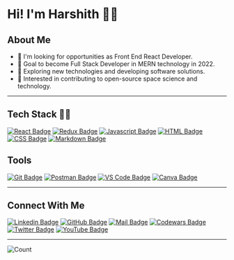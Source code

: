 # Hi! I'm Harshith 👨‍🚀

## About Me

- 🚪 I'm looking for opportunities as Front End React Developer.
- 🎯 Goal to become Full Stack Developer in MERN technology in 2022.
- 🔭 Exploring new technologies and developing software solutions.
- 📡 Interested in contributing to open-source space science and technology.

---

## Tech Stack 👩‍💻

[![React Badge](https://img.shields.io/badge/React-20232A?style=for-the-badge&logo=react&logoColor=61DAFB)](#)
[![Redux Badge](https://img.shields.io/badge/Redux-593D88?style=for-the-badge&logo=redux&logoColor=white)](#)
[![Javascript Badge](https://img.shields.io/badge/JavaScript-323330?style=for-the-badge&logo=javascript&logoColor=F7DF1E)](#)
[![HTML Badge](https://img.shields.io/badge/HTML5-E34F26?style=for-the-badge&logo=html5&logoColor=white)](#)
[![CSS Badge](https://img.shields.io/badge/CSS3-1572B6?style=for-the-badge&logo=css3&logoColor=white)](#)
[![Markdown Badge](https://img.shields.io/badge/Markdown-000000?style=for-the-badge&logo=markdown&logoColor=white)](#)

## Tools

[![Git Badge](https://img.shields.io/badge/Git-F05032?style=for-the-badge&logo=git&logoColor=white)](#)
[![Postman Badge](https://img.shields.io/badge/Postman-FF6C37?style=for-the-badge&logo=Postman&logoColor=white)](#)
[![VS Code Badge](https://img.shields.io/badge/Visual_Studio_Code-0078D4?style=for-the-badge&logo=visual%20studio%20code&logoColor=white)](#)
[![Canva Badge](https://img.shields.io/badge/Canva-%2300C4CC.svg?&style=for-the-badge&logo=Canva&logoColor=white)](#)

---

## Connect With Me

[![Linkedin Badge](https://img.shields.io/badge/LinkedIn-0077B5?style=for-the-badge&logo=linkedin&logoColor=white)](https://www.linkedin.com/in/harshith-a-97b724111//)
[![GitHub Badge](https://img.shields.io/badge/GitHub-100000?style=for-the-badge&logo=github&logoColor=white)](https://www.codewars.com/users/harshith4)
[![Mail Badge](https://img.shields.io/badge/Gmail-D14836?style=for-the-badge&logo=gmail&logoColor=white)](mailto:harshith.ashvi@gmail.com)
[![Codewars Badge](https://img.shields.io/badge/Codewars-B1361E?style=for-the-badge&logo=Codewars&logoColor=white)](https://www.codewars.com/users/harshith4)
[![Twitter Badge](https://img.shields.io/badge/Twitter-1DA1F2?style=for-the-badge&logo=twitter&logoColor=white)](https://twitter.com/HarshithAshvi)
[![YouTube Badge](https://img.shields.io/badge/YouTube-FF0000?style=for-the-badge&logo=youtube&logoColor=white)](https://www.youtube.com/channel/UClbbYIDCoMz8q_Y-HVbc0nA)

---

![Count](https://komarev.com/ghpvc/?username=harshith-ashvi&style=flat-square)

<!-- [![Count](https://github-readme-stats.vercel.app/api?username=harshith-ashvi)](https://github.com/harshith-ashvi/github-readme-stats) -->
